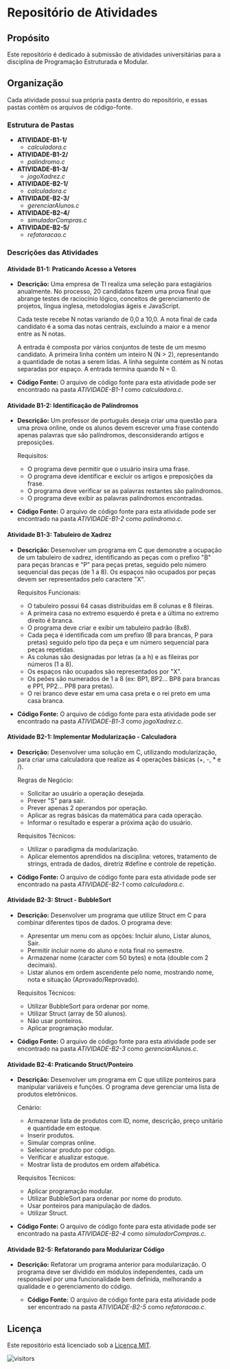 # Repositório de Atividades

## Propósito
Este repositório é dedicado à submissão de atividades universitárias para a disciplina de Programação Estruturada e Modular.

## Organização
Cada atividade possui sua própria pasta dentro do repositório, e essas pastas contêm os arquivos de código-fonte.

### Estrutura de Pastas
- **ATIVIDADE-B1-1/**
  - *calculadora.c*
- **ATIVIDADE-B1-2/**
  - *palindromo.c*
- **ATIVIDADE-B1-3/**
  - *jogoXadrez.c*
- **ATIVIDADE-B2-1/**
  - *calculadora.c*
- **ATIVIDADE-B2-3/**
  - *gerenciarAlunos.c*
- **ATIVIDADE-B2-4/**
  - *simuladorCompras.c*
- **ATIVIDADE-B2-5/**
  - *refatoracao.c*

### Descrições das Atividades

#### Atividade B1-1: Praticando Acesso a Vetores
- **Descrição:** Uma empresa de TI realiza uma seleção para estagiários anualmente. No processo, 20 candidatos fazem uma prova final que abrange testes de raciocínio lógico, conceitos de gerenciamento de projetos, língua inglesa, metodologias ágeis e JavaScript.

  Cada teste recebe N notas variando de 0,0 a 10,0. A nota final de cada candidato é a soma das notas centrais, excluindo a maior e a menor entre as N notas.

  A entrada é composta por vários conjuntos de teste de um mesmo candidato. A primeira linha contém um inteiro N (N > 2), representando a quantidade de notas a serem lidas. A linha seguinte contém as N notas separadas por espaço. A entrada termina quando N = 0.

- **Código Fonte:** O arquivo de código fonte para esta atividade pode ser encontrado na pasta *ATIVIDADE-B1-1* como *calculadora.c*.

#### Atividade B1-2: Identificação de Palíndromos
- **Descrição:** Um professor de português deseja criar uma questão para uma prova online, onde os alunos devem escrever uma frase contendo apenas palavras que são palíndromos, desconsiderando artigos e preposições.

  Requisitos:
  - O programa deve permitir que o usuário insira uma frase.
  - O programa deve identificar e excluir os artigos e preposições da frase.
  - O programa deve verificar se as palavras restantes são palíndromos.
  - O programa deve exibir as palavras palíndromos encontradas.

- **Código Fonte:** O arquivo de código fonte para esta atividade pode ser encontrado na pasta *ATIVIDADE-B1-2* como *palindromo.c*.

#### Atividade B1-3: Tabuleiro de Xadrez
- **Descrição:** Desenvolver um programa em C que demonstre a ocupação de um tabuleiro de xadrez, identificando as peças com o prefixo "B" para peças brancas e "P" para peças pretas, seguido pelo número sequencial das peças (de 1 a 8). Os espaços não ocupados por peças devem ser representados pelo caractere "X".

  Requisitos Funcionais:
  - O tabuleiro possui 64 casas distribuídas em 8 colunas e 8 fileiras.
  - A primeira casa no extremo esquerdo é preta e a última no extremo direito é branca.
  - O programa deve criar e exibir um tabuleiro padrão (8x8).
  - Cada peça é identificada com um prefixo (B para brancas, P para pretas) seguido pelo tipo da peça e um número sequencial para peças repetidas.
  - As colunas são designadas por letras (a a h) e as fileiras por números (1 a 8).
  - Os espaços não ocupados são representados por "X".
  - Os peões são numerados de 1 a 8 (ex: BP1, BP2... BP8 para brancas e PP1, PP2... PP8 para pretas).
  - O rei branco deve estar em uma casa preta e o rei preto em uma casa branca.

- **Código Fonte:** O arquivo de código fonte para esta atividade pode ser encontrado na pasta *ATIVIDADE-B1-3* como *jogoXadrez.c*.

#### Atividade B2-1: Implementar Modularização - Calculadora
- **Descrição:** Desenvolver uma solução em C, utilizando modularização, para criar uma calculadora que realize as 4 operações básicas (+, -, * e /).

  Regras de Negócio:
  - Solicitar ao usuário a operação desejada.
  - Prever "S" para sair.
  - Prever apenas 2 operandos por operação.
  - Aplicar as regras básicas da matemática para cada operação.
  - Informar o resultado e esperar a próxima ação do usuário.

  Requisitos Técnicos:
  - Utilizar o paradigma da modularização.
  - Aplicar elementos aprendidos na disciplina: vetores, tratamento de strings, entrada de dados, diretriz #define e controle de repetição.

- **Código Fonte:** O arquivo de código fonte para esta atividade pode ser encontrado na pasta *ATIVIDADE-B2-1* como *calculadora.c*.

#### Atividade B2-3: Struct - BubbleSort
- **Descrição:** Desenvolver um programa que utilize Struct em C para combinar diferentes tipos de dados. O programa deve:
  - Apresentar um menu com as opções: Incluir aluno, Listar alunos, Sair.
  - Permitir incluir nome do aluno e nota final no semestre.
  - Armazenar nome (caracter com 50 bytes) e nota (double com 2 decimais).
  - Listar alunos em ordem ascendente pelo nome, mostrando nome, nota e situação (Aprovado/Reprovado).

  Requisitos Técnicos:
  - Utilizar BubbleSort para ordenar por nome.
  - Utilizar Struct (array de 50 alunos).
  - Não usar ponteiros.
  - Aplicar programação modular.

- **Código Fonte:** O arquivo de código fonte para esta atividade pode ser encontrado na pasta *ATIVIDADE-B2-3* como *gerenciarAlunos.c*.

#### Atividade B2-4: Praticando Struct/Ponteiro
- **Descrição:** Desenvolver um programa em C que utilize ponteiros para manipular variáveis e funções. O programa deve gerenciar uma lista de produtos eletrônicos.

  Cenário:
  - Armazenar lista de produtos com ID, nome, descrição, preço unitário e quantidade em estoque.
  - Inserir produtos.
  - Simular compras online.
  - Selecionar produto por código.
  - Verificar e atualizar estoque.
  - Mostrar lista de produtos em ordem alfabética.

  Requisitos Técnicos:
  - Aplicar programação modular.
  - Utilizar BubbleSort para ordenar por nome do produto.
  - Usar ponteiros para manipulação de dados.
  - Utilizar Struct.

- **Código Fonte:** O arquivo de código fonte para esta atividade pode ser encontrado na pasta *ATIVIDADE-B2-4* como *simuladorCompras.c*.

#### Atividade B2-5: Refatorando para Modularizar Código
- **Descrição:** Refatorar um programa anterior para modularização. O programa deve ser dividido em módulos independentes, cada um responsável por uma funcionalidade bem definida, melhorando a qualidade e o gerenciamento do código.

  - **Código Fonte:** O arquivo de código fonte para esta atividade pode ser encontrado na pasta *ATIVIDADE-B2-5* como *refatoracao.c*.

## Licença
Este repositório está licenciado sob a [Licença MIT](LICENSE).

![visitors](https://visitor-badge.laobi.icu/badge?page_id=nataliataira.visitor-badge)